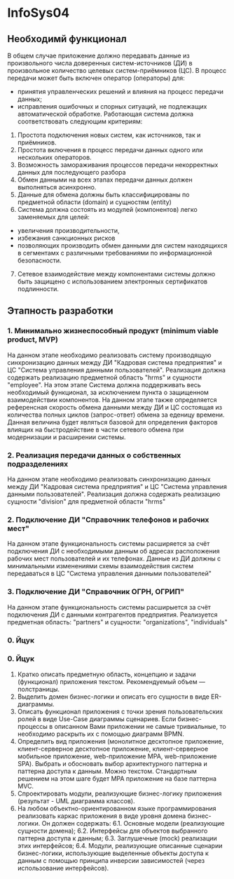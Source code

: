 # InfoSys04
## Необходимй функционал
В общем случае приложение должно передавать данные из произвольного числа доверенных систем-источников (ДИ) в произвольное количество целевых систем-приёмников (ЦС). В процесс передачи может быть включен оператор (операторы) для: 
 - принятия управленческих решений и влияния на процесс передачи данных; 
 - исправления ошибочных и спорных ситуаций, не подлежащих автоматической обработке.
Работающая система должна соответствовать следующим критериям:
1. Простота подключения новых систем, как источников, так и приёмников.
2. Простота включения в процесс передачи данных одного или нескольких операторов. 
3. Возможность замораживания процессов передачи некорректных данных для последующего разбора
4. Обмен данными на всех этапах передачи данных должен выполняться асинхронно.
5. Данные для обмена должны быть классифицированы по предметной области (domain) и сущностям (entity)
6. Система должна состоять из модулей (компонентов) легко заменяемых для целей: 
 - увеличения производительности, 
 - избежания санкционных рисков
 - позволяющих производить обмен данными для систем находящихся в сегментамх с различными требованиями по информационной безопасности.
7. Сетевое взаимодействие между компонентами системы должно быть защищено с использованием электронных сертификатов подлинности.


## Этапность разработки
### 1. Минимально жизнеспособный продукт (minimum viable product, MVP) 
На данном этапе необходимо реализовать систему производящую синхронизацию данных между ДИ "Кадровая система предприятия" и ЦС "Система управления данными пользователей". Реализация должна содержать реализацию предметной область "hrms" и сущности "employee". На этом этапе Система должна поддерживать весь необходимый функционал, за исключением пункта о защищенном взаимодействии компонентов. На данном этапе также определяется референсная скорость обмена данными между ДИ и ЦС состоящая из количества полных циклов (запрос-ответ) обмена за еденицу времени. Данная величина будет являться базовой для определения факторов влиящих на быстродействие в части сетевого обмена при модернизации и расширении системы.

### 2. Реализация передачи данных о собственных подразделениях
На данном этапе необходимо реализовать синхронизацию данных между ДИ "Кадровая система предприятия" и ЦС "Система управления данными пользователей". Реализация должна содержать реализацию сущности "division" для предметной области "hrms"

### 2. Подключение ДИ "Справочник телефонов и рабочих мест"
На данном этапе функциональность системы расширяется за счёт подключения ДИ с необходимыми данным об адресах расположения рабочих мест пользователей и их телефонах. Данные из ДИ должны с минимальными изменениями схемы взаимодействия систем передаваться в ЦС "Система управления данными пользователей"
### 3. Подключение ДИ "Справочник ОГРН, ОГРИП"
На данном этапе функциональность системы расширыется за счёт подключения ДИ с данными контрагентов предприятия. Реализуется предметная область: "partners" и сущности: "organizations", "individuals"   

### 0. Йцук

### 0. Йцук

1. Кратко описать предметную область, концепцию и задачи (функционал) приложения текстом. Рекомендуемый объем — полстраницы.
2. Выделить домен бизнес-логики и описать его сущности в виде ER-диаграммы.
3. Описать функционал приложения с точки зрения пользовательских ролей в виде Use-Case диаграммы сценариев. Если бизнес-процессы в описанном Вами приложении не самые тривиальные, то необходимо раскрыть их с помощью диаграмм  BPMN.
4. Определить вид приложения (монолитное десктопное приложение, клиент-серверное десктопное приложение, клиент-серверное мобильное приложение, web-приложение MPA, web-приложение SPA). Выбрать и обосновать выбор архитектурного паттерна и паттерна доступа к данным. Можно текстом. Стандартным решением на этом шаге будет MPA приложение на базе паттерна MVC.
5. Спроектировать модули, реализующие бизнес-логику приложения (результат - UML диаграмма классов).
6. На любом объектно-ориентированном языке программирования реализовать каркас приложения в виде уровня домена бизнес-логики. Он должен содержать:
6.1. Основные модели (реализующие сущности домена);
6.2. Интерфейсы для объектов выбранного паттерна доступа к данным;
6.3. Заглушечные (mock) реализации этих интерфейсов;
6.4. Модули, реализующие описанные сценарии бизнес-логики, использующие выделенные объекты доступа к данным с помощью принципа инверсии зависимостей (через использование интерфейсов).
